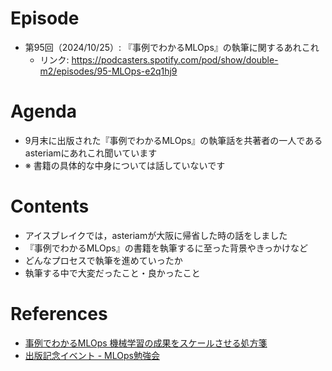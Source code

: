 # Episode

- 第95回（2024/10/25）: 『事例でわかるMLOps』の執筆に関するあれこれ
  - リンク: https://podcasters.spotify.com/pod/show/double-m2/episodes/95-MLOps-e2q1hj9

# Agenda

- 9月末に出版された『事例でわかるMLOps』の執筆話を共著者の一人であるasteriamにあれこれ聞いています
- ※ 書籍の具体的な中身については話していないです

# Contents

- アイスブレイクでは，asteriamが大阪に帰省した時の話をしました
- 『事例でわかるMLOps』の書籍を執筆するに至った背景やきっかけなど
- どんなプロセスで執筆を進めていったか
- 執筆する中で大変だったこと・良かったこと

# References

- [事例でわかるMLOps 機械学習の成果をスケールさせる処方箋](https://www.kspub.co.jp/book/detail/5369562.html)
- [出版記念イベント - MLOps勉強会](https://mlops.connpass.com/event/328296/)
